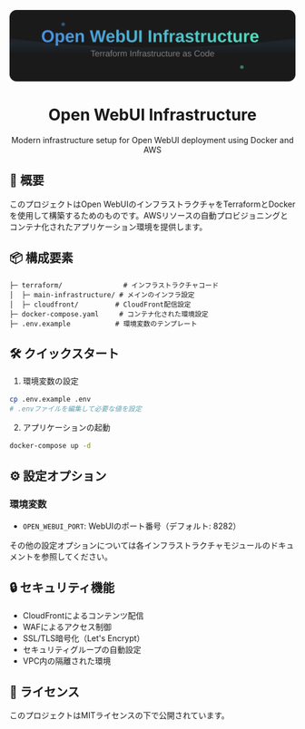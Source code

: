 <div align="center">

![Open WebUI Infrastructure](assets/header.svg)

# Open WebUI Infrastructure

Modern infrastructure setup for Open WebUI deployment using Docker and AWS

</div>

## 🌟 概要

このプロジェクトはOpen WebUIのインフラストラクチャをTerraformとDockerを使用して構築するためのものです。AWSリソースの自動プロビジョニングとコンテナ化されたアプリケーション環境を提供します。

## 📦 構成要素

```plaintext
├─ terraform/               # インフラストラクチャコード
│  ├─ main-infrastructure/ # メインのインフラ設定
│  ├─ cloudfront/         # CloudFront配信設定
├─ docker-compose.yaml     # コンテナ化された環境設定
├─ .env.example           # 環境変数のテンプレート
```

## 🛠️ クイックスタート

1. 環境変数の設定
```bash
cp .env.example .env
# .envファイルを編集して必要な値を設定
```

2. アプリケーションの起動
```bash
docker-compose up -d
```

## ⚙️ 設定オプション

### 環境変数

- `OPEN_WEBUI_PORT`: WebUIのポート番号（デフォルト: 8282）

その他の設定オプションについては各インフラストラクチャモジュールのドキュメントを参照してください。

## 🔒 セキュリティ機能

- CloudFrontによるコンテンツ配信
- WAFによるアクセス制御
- SSL/TLS暗号化（Let's Encrypt）
- セキュリティグループの自動設定
- VPC内の隔離された環境

## 📝 ライセンス

このプロジェクトはMITライセンスの下で公開されています。
